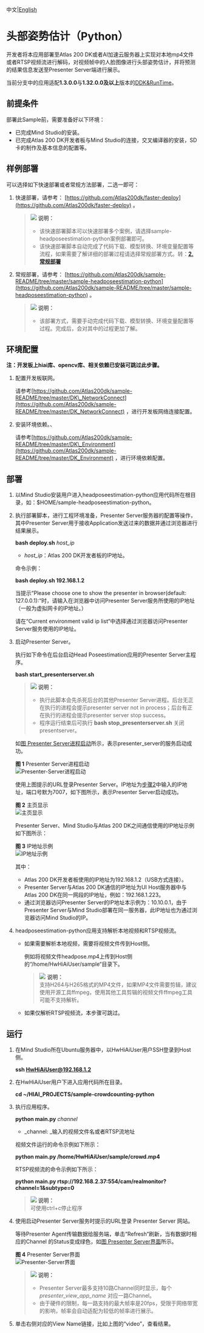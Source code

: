 中文|[English](Readme.md)

# 头部姿势估计（Python）<a name="ZH-CN_TOPIC_0232338511"></a>

开发者将本应用部署至Atlas 200 DK或者AI加速云服务器上实现对本地mp4文件或者RTSP视频流进行解码，对视频帧中的人脸图像进行头部姿势估计，并将预测的结果信息发送至Presenter Server端进行展示。

当前分支中的应用适配**1.3.0.0**与**1.32.0.0及以上**版本的[DDK&RunTime](https://ascend.huawei.com/resources)。

## 前提条件<a name="zh-cn_topic_0228752402_zh-cn_topic_0220049620_section137245294533"></a>

部署此Sample前，需要准备好以下环境：

-   已完成Mind Studio的安装。
-   已完成Atlas 200 DK开发者板与Mind Studio的连接，交叉编译器的安装，SD卡的制作及基本信息的配置等。

## 样例部署<a name="zh-cn_topic_0228752402_section412811285117"></a>

可以选择如下快速部署或者常规方法部署，二选一即可：

1.  快速部署，请参考：  [https://github.com/Atlas200dk/faster-deploy](https://github.com/Atlas200dk/faster-deploy)  。

    >![](public_sys-resources/icon-note.gif) **说明：**   
    >-   该快速部署脚本可以快速部署多个案例，请选择sample-headposeestimation-python案例部署即可。  
    >-   该快速部署脚本自动完成了代码下载、模型转换、环境变量配置等流程，如果需要了解详细的部署过程请选择常规部署方式。转：**[2. 常规部署](#zh-cn_topic_0228752402_li3208251440)**  

2.  <a name="zh-cn_topic_0228752402_li3208251440"></a>常规部署，请参考：  [https://github.com/Atlas200dk/sample-README/tree/master/sample-headposeestimation-python](https://github.com/Atlas200dk/sample-README/tree/master/sample-headposeestimation-python)  。

    >![](public_sys-resources/icon-note.gif) **说明：**   
    >-   该部署方式，需要手动完成代码下载、模型转换、环境变量配置等过程。完成后，会对其中的过程更加了解。  


## 环境配置<a name="zh-cn_topic_0228752402_section214020331856"></a>

**注：开发板上hiai库、opencv库、相关依赖已安装可跳过此步骤。**

1.  配置开发板联网。

    请参考[https://github.com/Atlas200dk/sample-README/tree/master/DK\_NetworkConnect](https://github.com/Atlas200dk/sample-README/tree/master/DK_NetworkConnect)  ，进行开发板网络连接配置。

2.  安装环境依赖。、

    请参考[https://github.com/Atlas200dk/sample-README/tree/master/DK\_Environment](https://github.com/Atlas200dk/sample-README/tree/master/DK_Environment)  ，进行环境依赖配置。


## 部署<a name="zh-cn_topic_0228752402_zh-cn_topic_0220049620_section1872516528910"></a>

1.  以Mind Studio安装用户进入headposeestimation-python应用代码所在根目录，如：$HOME/sample-headposeestimation-python。
2.  <a name="zh-cn_topic_0228752402_zh-cn_topic_0228757086_li9634105881418"></a>执行部署脚本，进行工程环境准备，Presenter Server服务器的配置等操作，其中Presenter Server用于接收Application发送过来的数据并通过浏览器进行结果展示。

    **bash deploy.sh** _host\_ip_

    -   _host\_ip_：Atlas 200 DK开发者板的IP地址。

    命令示例：

    **bash deploy.sh 192.168.1.2**

    当提示“Please choose one to show the presenter in browser\(default: 127.0.0.1\):“时，请输入在浏览器中访问Presenter Server服务所使用的IP地址（一般为虚拟网卡的IP地址。）

    请在“Current environment valid ip list“中选择通过浏览器访问Presenter Server服务使用的IP地址。

3.  启动Presenter Server。

    执行如下命令在后台启动Head Poseestimation应用的Presenter Server主程序。

    **bash start\_presenterserver.sh**

    >![](public_sys-resources/icon-note.gif) **说明：**   
    >-   执行此脚本会先杀死后台的其他Presenter Server进程。后台无正在执行的进程会提示presenter server not in process；后台有正在执行的进程会提示presenter server stop success。  
    >-   程序运行结束后可执行  **bash stop\_presenterserver.sh**  关闭presentserver。  

    如[图 Presenter Server进程启动](#zh-cn_topic_0228752402_zh-cn_topic_0228757086_fig69531305324)所示，表示presenter\_server的服务启动成功。

    **图 1**  Presenter Server进程启动<a name="zh-cn_topic_0228752402_zh-cn_topic_0228757086_fig69531305324"></a>  
    ![](figures/Presenter-Server进程启动.png "Presenter-Server进程启动")

    使用上图提示的URL登录Presenter Server。IP地址为[步骤2](#zh-cn_topic_0228752402_zh-cn_topic_0228757086_li9634105881418)中输入的IP地址，端口号默为7007，如下图所示，表示Presenter Server启动成功。

    **图 2**  主页显示<a name="zh-cn_topic_0228752402_zh-cn_topic_0228757086_fig64391558352"></a>  
    ![](figures/主页显示.png "主页显示")

    Presenter Server、Mind Studio与Atlas 200 DK之间通信使用的IP地址示例如下图所示：

    **图 3**  IP地址示例<a name="zh-cn_topic_0228752402_zh-cn_topic_0228757086_fig1881532172010"></a>  
    ![](figures/IP地址示例.png "IP地址示例")

    其中：

    -   Atlas 200 DK开发者板使用的IP地址为192.168.1.2（USB方式连接）。
    -   Presenter Server与Atlas 200 DK通信的IP地址为UI Host服务器中与Atlas 200 DK在同一网段的IP地址，例如：192.168.1.223。
    -   通过浏览器访问Presenter Server的IP地址本示例为：10.10.0.1，由于Presenter Server与Mind Studio部署在同一服务器，此IP地址也为通过浏览器访问Mind Studio的IP。

4.  headposeestimation-python应用支持解析本地视频和RTSP视频流。
    -   如果需要解析本地视频，需要将视频文件传到Host侧。

        例如将视频文件headpose.mp4上传到Host侧的“/home/HwHiAiUser/sample“目录下。

        >![](public_sys-resources/icon-note.gif) **说明：**   
        >支持H264与H265格式的MP4文件，如果MP4文件需要剪辑，建议使用开源工具ffmpeg，使用其他工具剪辑的视频文件ffmpeg工具可能不支持解析。  

    -   如果仅解析RTSP视频流，本步骤可跳过。


## 运行<a name="zh-cn_topic_0228752402_zh-cn_topic_0220049620_section6245151616426"></a>

1.  在Mind Studio所在Ubuntu服务器中，以HwHiAiUser用户SSH登录到Host侧。

    **ssh HwHiAiUser@192.168.1.2**

2.  在HwHiAiUser用户下进入应用代码所在目录。

    **cd \~/HIAI\_PROJECTS/sample-crowdcounting-python**

3.  执行应用程序。

    **python main.py** _channel_

    -   _channel: _输入的视频文件名或者RTSP流地址

    视频文件运行的命令示例如下所示：

    **python main.py /home/HwHiAiUser/sample/crowd.mp4**

    RTSP视频流的命令示例如下所示：

    **python main.py rtsp://192.168.2.37:554/cam/realmonitor?channel=1&subtype=0**

    >![](public_sys-resources/icon-note.gif) **说明：**   
    >可使用ctrl+c停止程序  

4.  使用启动Presenter Server服务时提示的URL登录 Presenter Server 网站。

    等待Presenter Agent传输数据给服务端，单击“Refresh“刷新，当有数据时相应的Channel 的Status变成绿色，如[图 Presenter Server界面](#zh-cn_topic_0228752402_zh-cn_topic_0228757087_fig113691556202312)所示。

    **图 4**  Presenter Server界面<a name="zh-cn_topic_0228752402_zh-cn_topic_0228757087_fig113691556202312"></a>  
    ![](figures/Presenter-Server界面.png "Presenter-Server界面")

    >![](public_sys-resources/icon-note.gif) **说明：**   
    >-   Presenter Server最多支持10路Channel同时显示，每个  _presenter\_view\_app\_name_  对应一路Channel。  
    >-   由于硬件的限制，每一路支持的最大帧率是20fps，受限于网络带宽的影响，帧率会自动适配为较低的帧率进行展示。  

5.  单击右侧对应的View Name链接，比如上图的“video”，查看结果。


